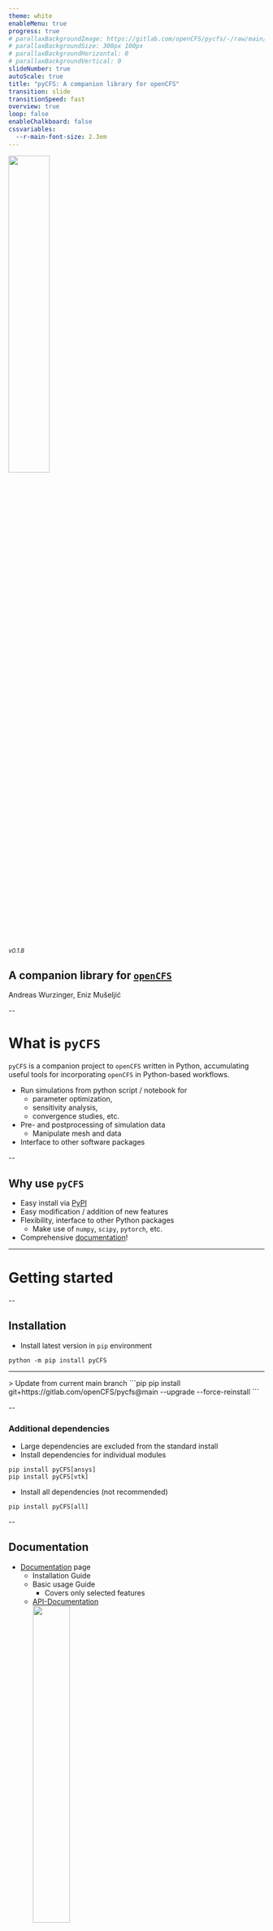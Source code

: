 ```yaml
---
theme: white
enableMenu: true
progress: true
# parallaxBackgroundImage: https://gitlab.com/openCFS/pycfs/-/raw/main/docs/source/_static/art/pyCFS_logo.svg
# parallaxBackgroundSize: 300px 100px
# parallaxBackgroundHorizontal: 0
# parallaxBackgroundVertical: 0
slideNumber: true
autoScale: true
title: "pyCFS: A companion library for openCFS"
transition: slide
transitionSpeed: fast
overview: true
loop: false
enableChalkboard: false
cssvariables:
  --r-main-font-size: 2.3em
---
```


<!-- Left align bullet points -->
<style type="text/css">
  .reveal
  .slide p {    text-align: left;  }
  /* .reveal ul {    font-size: 0.85em; } */
  .reveal ul {    display: block; } 	
  /* .reveal ol {    display: block; } */
</style>
<link rel="stylesheet" href="https://cdnjs.cloudflare.com/ajax/libs/font-awesome/6.5.0/css/all.min.css">


<img src="https://gitlab.com/openCFS/pycfs/-/raw/main/docs/source/_static/art/pyCFS_logo.svg" width="40%" style="margin-bottom:-1em;"/>

<small style="line-height:1.1;">_v0.1.8_</small>

## A companion library for [`openCFS`](https://opencfs.org)


Andreas Wurzinger, Eniz Mušeljić

--

# What is `pyCFS`

`pyCFS` is a companion project to `openCFS` written in Python, accumulating useful tools for incorporating `openCFS` in Python-based workflows.

- Run simulations from python script / notebook for 
  - parameter optimization, 
  - sensitivity analysis, 
  - convergence studies, etc.
- Pre- and postprocessing of simulation data
  - Manipulate mesh and data
- Interface to other software packages


--

## Why use `pyCFS`

* Easy install via [PyPI](https://pypi.org/project/pyCFS/)
* Easy modification / addition of new features
* Flexibility, interface to other Python packages
  * Make use of `numpy`, `scipy`, `pytorch`, etc.
* Comprehensive [documentation](https://opencfs.gitlab.io/pycfs/index.html)!

---

# Getting started

--

## Installation

* Install latest version in `pip` environment

```pip
python -m pip install pyCFS
```

----

<div class="fragment" data-markdown>
> Update from current main branch
```pip
pip install git+https://gitlab.com/openCFS/pycfs@main --upgrade --force-reinstall
```
</div>

--

### Additional dependencies

* Large dependencies are excluded from the standard install
* Install dependencies for individual modules

```pip
pip install pyCFS[ansys]
pip install pyCFS[vtk]
```

* Install all dependencies (not recommended)

```pip
pip install pyCFS[all]
```

--

## Documentation

* [Documentation](https://opencfs.gitlab.io/pycfs) page
  * Installation Guide
  * Basic usage Guide
    * Covers only selected features
  * [API-Documentation](https://opencfs.gitlab.io/pycfs/api.html)\
    <img src="img/API_doc.png" style="height: 40%;" />

---

# Overview

![](img/pycfs_structure.drawio.svg)

---

# `pyCFS`

```python
import pyCFS
```

- Data management for automated simulation setup and execution
- `openCFS` simulation abstracted as function evaluation

--

Initialize project

```bash
pycfs newsim -n capacitor2d
```

Root directory structure

```bash
capacitor2d
  |-- sim_setup.py
  |-- run_sim.py
  |-- templates
    |-- capacitor2d_init.xml
    |-- mat_init.xml
    |-- capacitor2d_init.jou
```
![](img/pycfs_structure-Page-2.drawio.svg)


--

Define variable names

```python
cfs_params = ["V_TOP", "V_BOTTOM"]
mat_params = ["MAT_AIR", "MAT_DIELEC"]
geo_params = ["R_DOMAIN", "P_DIST"]
```

Set variables in tempate files

```xml
<bcsAndLoads>                    
    <potential name="S_top" value="V_TOP"/>
    <potential name="S_bottom" value="V_BOTTOM"/>
</bcsAndLoads>
```

![](img/domain.svg)

--

Construct pyCFS object

```python {data-trim data-line-numbers="1-10|12-19|21-31"}
import pyCFS

# Set project name and cfs path :
project_name = "capacitor2d"
cfs_path = "/home/Devel/CFS/bin/cfs"

# Define variable names
cfs_params = ["V_TOP", "V_BOTTOM"]
mat_params = ["MAT_AIR", "MAT_DIELEC"]
geo_params = ["R_DOMAIN", "P_DIST"]

# Consctruct pyCFS object :
cap_sim = pyCFS(
  project_name,
  cfs_path,
  cfs_params_names=cfs_params,
  mat_params_names=mat_params,
  trelis_params_names=geo_params,
)

# Generate parameter vector : 
p = np.array([[10.0, 0.0, 1.0, 
               1000, 3.0, 0.5]])

# Run the simulation : 
cap_sim(p)

# Obtain results : 
es = cap_sim.get_all_results_for(
    "elecFieldIntensity"
    )
```

--

## Additional features

- Result handling
  - Track certain results
  - Create senor arrays (`openCFS` sensor arrays are currently not supported!)
- Parallelization (run concurrent `openCFS` simulations)

---

# `pyCFS.data`

```python
from pyCFS.data import io, operators, util, extras
```


* Pre-Processing
  * Create `.cfs` files from scratch
  * Mesh and data preparation
* Post-Processing
  * Post-processing routines, e.g. FFT, MAC, MSE, etc. 
  * Plot time series (significantly faster than ParaView) 
* Interface to external packages
  * numpy, scipy, pyTorch, etc.

_Intended for small to medium size problems. Partly vectorized and parallelized, but not always RAM efficient._{class="fragment"}

--

Structured into submodules
```python
from pyCFS.data import io, operators, util, extras
```

* `io`
  * I/O operations for _CFS type HDF5_ format
* `operators`
  * Basic mesh/data operations
* `util`
  * Various useful functions when working with `pyCFS`
* `extras`
  * I/O compatibilty methods to other file formats
  * Additional functionality not directly related to `openCFS`

---

## I/O

```python
from pyCFS.data import io
```

* Top level functions
  
```python
file = "file.cfs"

# Print information about the file content
print(io.file_info(file))

# Read the file
mesh, data = io.read_file(file)
mesh = io.read_mesh(file)
data = io.read_data(file, quantities=['acouPressure'])

# Creat a new file
io.write_file(file, mesh=mesh, result=data)
```
* Reader and writer classes
* Data structures for mesh, and data

--

## I/O `(CFSReader)`

```python
from pyCFS.data.io import CFSReader
``` 
- Reading CFS-type HDF5 files
  - Mesh
  - Data (on Nodes/Elements, History data)
  ```xml
  <surfRegionResult type="acouPower">
    <surfRegionList>
      <surfRegion name="S_body" outputIds="hdf5" writeAsHistResult="yes"/>
    </surfRegionList>
  </surfRegionResult>
  ```

--

## I/O `(CFSReader)`

Usage
```python {data-trim data-line-numbers="1-13|15-22"}
with CFSReader(filename="file.cfs") as reader:
    # Print file information
    print(reader)

    # Read the whole mesh
    mesh = reader.MeshData

    # Read coordinates, connectivity
    coordinates = reader.Coordinates
    connectivity = reader.Connectivity

    # Read node coordinates of a specific region
    reg_1 = reader.get_mesh_region_coordinates(region="S_CAPACITOR")

    # Read all result data for sequence step 2
    reader.set_multi_step(multi_step_id=2)
    results_2 = reader.MultiStepData

    # Read data for a specific quantity and region
    result_1 = reader.get_multi_step_data(multi_step_id=1, 
                                          quantities=["elecPotential"], 
                                          regions=["S_CAPACITOR"])
  
```

--

## I/O `(CFSWriter)`
```python
from pyCFS.data.io import CFSWriter
```
- Creating new CFS-type HDF5 files
- Writing to existing CFS-type HDF5 files

Usage
```python {data-trim}
with CFSWriter(filename="file.cfs") as writer:
    # Create new file
    writer.create_file(mesh_data=mesh, result_data=result_1)

    # Write additional squence step
    writer.write_multistep(result_data=results_2, multi_step_id=2)
```

--

## I/O `(CFSMeshData)`

```python
from pyCFS.data.io import CFSMeshData
```
* Container object for all mesh related data
* Various mesh operations

<img src="https://gitlab.com/openCFS/pycfs/-/raw/main/docs/source/resources/data_structures_CFSMeshData.png" width="100%"/>

--

## I/O `(CFSMeshData)`

Usage examples
```python {data-trim data-line-numbers="1-19|21-29"}
# Create mesh object of point cloud
mesh_points = CFSMeshData.from_coordinates_connectivity(
    coordinates=coordinates,
    region_name="P_measurement"
)

# Create mesh object from coordinates and connectivity
mesh = CFSMeshData.from_coordinates_connectivity(
    coordinates=coordinates, 
    connectivity=connectivity, 
    element_dimension=2,
    region_name="S_plate"
)

# Merge mesh objects
mesh = mesh + mesh_points

# Print information
print(mesh)

# Compute element normals for a region
mesh.get_region_centroids(region="S_plate")

# Get closest node/element to a coordinate
mesh.get_closest_node(coordinate=[0.1, 0.2, 0.3], region="S_plate")
mesh.get_closest_element(coordinate=[0.1, 0.2, 0.3], region="S_plate")

# Split mesh into regions by element clusters
mesh.split_regions_by_connectivity()
```

--

## I/O `(CFSRegData)`

```python
from pyCFS.data.io import CFSRegData
```
* Container object for all region related data

<img src="https://gitlab.com/openCFS/pycfs/-/raw/main/docs/source/resources/data_structures_CFSRegData.png" width="100%"/>

--

## I/O `(CFSResultArray)`

```python
from pyCFS.data.io import CFSResultArray
```

* Custom numpy array type \
(compatible with all operations numpy.ndarray is compatible!)
* Including all meta data for write operations

<img src="https://gitlab.com/openCFS/pycfs/-/raw/main/docs/source/resources/data_structures_CFSResultArray.png" width="100%"/>

--

## I/O `(CFSResultArray)`

Usage examples {data-trim}
```python
# Create a result array object
np_array = np.ones((5, 10, 3))
cfs_array = CFSResultArray(np_array)

# Set meta data for the result array
cfs_array.set_meta_data(
    quantity="elecPotential",
    region="S_CAPACITOR",
    step_values=np.array([0, 1, 2, 3]),
    # dim_names=["-"],
    res_type=cfs_result_type.NODE,
    # is_complex=False,
    # multi_step_id=1,
    analysis_type=cfs_analysis_type.TRANSIENT,
)
```

--

## I/O `(CFSResultData)`

```python
from pyCFS.data.io import CFSResultData
```

* Container object for data of a single multistep / sequence step

<img src="https://gitlab.com/openCFS/pycfs/-/raw/main/docs/source/resources/data_structures_CFSResultData.png" width="100%"/>

--

## I/O `(CFSResultData)`

Usage examples
```python {data-trim data-line-numbers="1-6|8-12|14-15"}
# Create a result container object
result = CFSResultData(analysis_type=cfs_analysis_type.TRANSIENT, 
                       multi_step_id=2, data=[array_1, array_2])

# Print information
print(result)

# Extract certain time steps
result_1 = result[0:5]

# Extract certain region and quantity
result_2 = result.extract_quantity_region(quantity="elecPotential", region="S_CAPACITOR")

# Add data to result object (define different multi step ID)
result.add_data_array(data=cfs_array, multi_step_id=2)
```

--

## I/O (Other)

```python
from pyCFS.data.io import cfs_types
```
* `cfs_types`
  * Enum definitions based on `openCFS` source code

---

## Operators

```python
from pyCFS.data.operators import (interpolators, _projection_interpolation,
                                  modal_analysis, sngr, transformation)
```

* `interpolators` 
  * Basic interpolators
    - Node2Cell
    - Cell2Node
    - Nearest Neighbor (bidirectional)
* `projection_interpolation`
  * Projection-based interpolation

--

## Operators

```python
from pyCFS.data.operators import (interpolators, _projection_interpolation,
                                  modal_analysis, sngr, transformation)
```


* `modal_analysis`
  * Dynamic mode decomposition
  * Field FFT
  * Various metrics used in experimental modal analysis
* `sngr`
  * Compute fluctuating flow field from stationary RANS solution
* `transformation`
  * Translate / rotate / extrude / revolve mesh
  * Fit mesh onto target mesh

---

## Extra functionality {.smaller}


* Read mesh and data from various formats
  * `ansys_io` _(Ansys Mechanical: `.rst`)_ $\rightarrow$ `pyCFS[ansys]`
  * `cgns_io` _(various CFD/FEM software: `.cgns`)_
  * `ensight_io` _(various CFD software: `.case`)_ $\rightarrow$ `pyCFS[vtk]`
  * `exodus_io` _(Cubit mesh export: `.e`)_
  * `nihu_io` _(NiHu simulation export: `.mat`)_
  * `psv_io` _(Polytec PSV export: `.unv`)_
  * `stl_io` _(Surface mesh: `.stl`)_

---

# Example workflows {.smaller}

--

## `I/O`

Tasks

1. Read mesh and result data
2. View connectivity array and node coordinates of a specific region
3. Multiply result with factor
4. Add result to existing file as a new sequence step (multi step)

--

### Code

```python {data-trim data-line-numbers="1-9|11-13|15-16|18-20|22-26"}
# Import necessary modules
from pyCFS.data import io

# Read file
with io.CFSReader(filename="file.cfs") as f:
    # Read mesh data
    mesh = f.MeshData
    # Read results of sequence step 1
    results = f.get_multi_step_data(multi_step_id=1)

# View connectivity array, get coordinates of V_air
conn = print(mesh.Connectivity)
reg_coord = mesh.get_region_coordinates(region="V_air")

# Get data array of elecPotential in region V_air
elec_pot = results.get_data_array(quantity="elecPotential", region="V_air")

# Manipulate result
igte_factor = 1e0
elec_pot *= igte_factor

# Write "corrected" result to new sequence step
result_write = io.CFSResultData(data=[elec_pot], multi_step_id=2, 
                                analysis_type=elec_pot.AnalysisType)
with io.CFSWriter("file.cfs") as f:
    f.write_multistep(result=result_write)
```

--

### Debugging in PyCharm (1)

<!-- <img src="img/pycharm1.png" style="width: 100%; height: auto;" /> -->
![](img/pycharm1.png)

--

### Debugging in PyCharm (2)

![](img/pycharm2.png)

--

## `Operators`

Tasks

1. Read mesh and result data
2. Perform Node-to-Cell interpolation
3. Add interpolated data to existing results
4. Write mesh and results to a new file

--

### Code

```python {data-trim data-line-numbers="1-9|11-17|19-23|25-28"}
# Import necessary modules
from pyCFS.data import io
from pyCFS.data.operators import interpolators

# Read source file
print(io.file_info("file.cfs"))
mesh = io.read_mesh("file.cfs")
results = io.read_data("file.cfs")

# Perform interpolation
results_interpolated = interpolators.interpolate_node_to_cell(
    mesh=mesh,
    result=results,
    regions=["V_air"],
    quantity_names={"elecPotential": "interpolated_elecPotential"},
)

# Add interpolated result to results container
results.combine_with(results_interpolated)

# Check results container
print(results)

# Write output file
io.write_file("file_out.cfs", mesh=mesh, result=results)
```

--

### Interactive mode in VS Code (1)

![](img/vsc1.png)

--

### Interactive mode in VS Code (2)

![](img/vsc2.png)

--

### Interactive mode in VS Code (3)

![](img/vsc3.png)